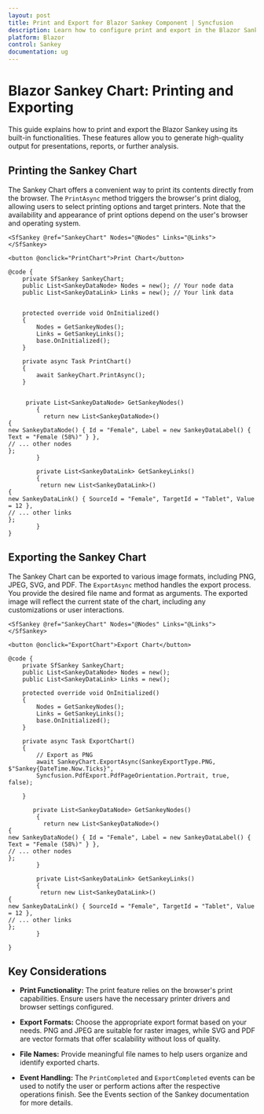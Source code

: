 ```yaml
---
layout: post
title: Print and Export for Blazor Sankey Component | Syncfusion
description: Learn how to configure print and export in the Blazor Sankey component.
platform: Blazor
control: Sankey
documentation: ug
---
```


# Blazor Sankey Chart: Printing and Exporting

This guide explains how to print and export the Blazor Sankey using its built-in functionalities. These features allow you to generate high-quality output for presentations, reports, or further analysis.

## Printing the Sankey Chart

The Sankey Chart offers a convenient way to print its contents directly from the browser. The `PrintAsync` method triggers the browser's print dialog, allowing users to select printing options and target printers. Note that the availability and appearance of print options depend on the user's browser and operating system.

```razor
<SfSankey @ref="SankeyChart" Nodes="@Nodes" Links="@Links">
</SfSankey>

<button @onclick="PrintChart">Print Chart</button>

@code {
    private SfSankey SankeyChart;
    public List<SankeyDataNode> Nodes = new(); // Your node data
    public List<SankeyDataLink> Links = new(); // Your link data


    protected override void OnInitialized()
    {
        Nodes = GetSankeyNodes();
        Links = GetSankeyLinks();
        base.OnInitialized();
    }

    private async Task PrintChart()
    {
        await SankeyChart.PrintAsync();
    }


     private List<SankeyDataNode> GetSankeyNodes()
        {
          return new List<SankeyDataNode>()
{
new SankeyDataNode() { Id = "Female", Label = new SankeyDataLabel() { Text = "Female (58%)" } },
// ... other nodes
};
        }

        private List<SankeyDataLink> GetSankeyLinks()
        {
         return new List<SankeyDataLink>()
{
new SankeyDataLink() { SourceId = "Female", TargetId = "Tablet", Value = 12 },
// ... other links
};
        }
}
```

## Exporting the Sankey Chart

The Sankey Chart can be exported to various image formats, including PNG, JPEG, SVG, and PDF. The `ExportAsync` method handles the export process.  You provide the desired file name and format as arguments. The exported image will reflect the current state of the chart, including any customizations or user interactions.

```razor
<SfSankey @ref="SankeyChart" Nodes="@Nodes" Links="@Links">
</SfSankey>

<button @onclick="ExportChart">Export Chart</button>

@code {
    private SfSankey SankeyChart;
    public List<SankeyDataNode> Nodes = new();
    public List<SankeyDataLink> Links = new();

    protected override void OnInitialized()
    {
        Nodes = GetSankeyNodes();
        Links = GetSankeyLinks();
        base.OnInitialized();
    }

    private async Task ExportChart()
    {
        // Export as PNG
        await SankeyChart.ExportAsync(SankeyExportType.PNG, $"Sankey{DateTime.Now.Ticks}",
        Syncfusion.PdfExport.PdfPageOrientation.Portrait, true, false);

    }

       private List<SankeyDataNode> GetSankeyNodes()
        {
          return new List<SankeyDataNode>()
{
new SankeyDataNode() { Id = "Female", Label = new SankeyDataLabel() { Text = "Female (58%)" } },
// ... other nodes
};
        }

        private List<SankeyDataLink> GetSankeyLinks()
        {
         return new List<SankeyDataLink>()
{
new SankeyDataLink() { SourceId = "Female", TargetId = "Tablet", Value = 12 },
// ... other links
};
        }

}
```


## Key Considerations

* **Print Functionality:** The print feature relies on the browser's print capabilities. Ensure users have the necessary printer drivers and browser settings configured.

* **Export Formats:** Choose the appropriate export format based on your needs.  PNG and JPEG are suitable for raster images, while SVG and PDF are vector formats that offer scalability without loss of quality.

* **File Names:** Provide meaningful file names to help users organize and identify exported charts.

* **Event Handling:** The  `PrintCompleted` and `ExportCompleted` events can be used to notify the user or perform actions after the respective operations finish. See the Events section of the Sankey documentation for more details.

